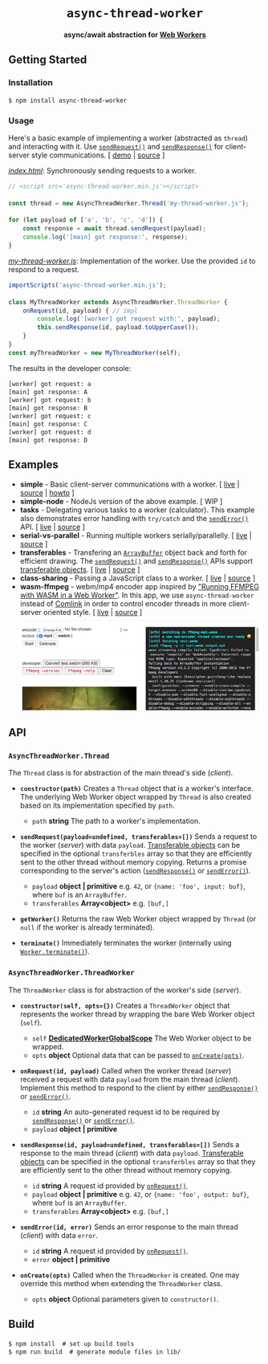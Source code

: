 <div align="center">
  <h1><code>async-thread-worker</code></h1>
  <p>
    <strong>async/await abstraction for <a href="https://developer.mozilla.org/en-US/docs/Web/API/Worker">Web Workers</a></strong>
  </p>
</div>

## Getting Started

### Installation

```
$ npm install async-thread-worker
```

### <a name="usage"></a>Usage

Here's a basic example of implementing a worker (abstracted as `thread`) and interacting with it.
Use [`sendRequest()`](#sendRequest) and [`sendResponse()`](#sendResponse) for client-server style communications.
[ [demo](https://w3reality.github.io/async-thread-worker/examples/simple/index.html) | [source](https://github.com/w3reality/async-thread-worker/tree/master/examples/simple) ]

[*index.html*](https://github.com/w3reality/async-thread-worker/blob/master/examples/simple/index.html): Synchronously sending requests to a worker.
```js
// <script src='async-thread-worker.min.js'></script>

const thread = new AsyncThreadWorker.Thread('my-thread-worker.js');

for (let payload of ['a', 'b', 'c', 'd']) {
    const response = await thread.sendRequest(payload);
    console.log('[main] got response:', response);
}
```

[*my-thread-worker.js*](https://github.com/w3reality/async-thread-worker/blob/master/examples/simple/my-thread-worker.js): Implementation of the worker.  Use the provided `id` to respond to a request.
```js
importScripts('async-thread-worker.min.js');

class MyThreadWorker extends AsyncThreadWorker.ThreadWorker {
    onRequest(id, payload) { // impl
        console.log('[worker] got request with:', payload);
        this.sendResponse(id, payload.toUpperCase());
    }
}
const myThreadWorker = new MyThreadWorker(self);
```

The results in the developer console:
```
[worker] got request: a
[main] got response: A
[worker] got request: b
[main] got response: B
[worker] got request: c
[main] got response: C
[worker] got request: d
[main] got response: D
```

## Examples

- **simple** - Basic client-server communications with a worker. [ [live](https://w3reality.github.io/async-thread-worker/examples/simple/index.html) | [source](https://github.com/w3reality/async-thread-worker/tree/master/examples/simple) | [howto](#usage) ]
- **simple-node** - NodeJs version of the above example. [ WIP ]
- **tasks** - Delegating various tasks to a worker (calculator).  This example also demonstrates error handling with `try/catch` and the [`sendError()`](#sendError) API. [ [live](https://w3reality.github.io/async-thread-worker/examples/tasks/index.html) | [source](https://github.com/w3reality/async-thread-worker/tree/master/examples/tasks) ]
- **serial-vs-parallel** - Running multiple workers serially/parallelly. [ [live](https://w3reality.github.io/async-thread-worker/examples/serial-vs-parallel/index.html) | [source](https://github.com/w3reality/async-thread-worker/tree/master/examples/serial-vs-parallel) ]
- **transferables** - Transfering an [`ArrayBuffer`](https://developer.mozilla.org/en-US/docs/Web/JavaScript/Reference/Global_Objects/ArrayBuffer) object back and forth for efficient drawing.  The [`sendRequest()`](#sendRequest) and [`sendResponse()`](#sendResponse) APIs support [transferable objects](https://developers.google.com/web/updates/2011/12/Transferable-Objects-Lightning-Fast). [ [live](https://w3reality.github.io/async-thread-worker/examples/transferables/index.html) | [source](https://github.com/w3reality/async-thread-worker/tree/master/examples/transferables) ]
- **class-sharing** - Passing a JavaScript class to a worker. [ [live](https://w3reality.github.io/async-thread-worker/examples/class-sharing/index.html) | [source](https://github.com/w3reality/async-thread-worker/tree/master/examples/class-sharing) ]
- **wasm-ffmpeg** - webm/mp4 encoder app inspired by ["Running FFMPEG with WASM in a Web Worker"](https://paul.kinlan.me/running-ffmpeg-with-wasm-in-a-web-worker/).  In this app, we use `async-thread-worker` instead of [Comlink](https://github.com/GoogleChromeLabs/comlink) in order to control encoder threads in more client-server oriented style. [ [live](https://w3reality.github.io/async-thread-worker/examples/wasm-ffmpeg/index.html) | [source](https://github.com/w3reality/async-thread-worker/tree/master/examples/wasm-ffmpeg) ]
[![wasm-ffmpeg screenshot](./examples/wasm-ffmpeg/encoder-trim.png)](https://w3reality.github.io/async-thread-worker/examples/wasm-ffmpeg/index.html)

## API

### `AsyncThreadWorker.Thread`
The `Thread` class is for abstraction of the main thread's side (*client*).

- **`constructor(path)`**
Creates a `Thread` object that is a worker's interface.  The underlying Web Worker object wrapped by `Thread` is also created based on its implementation specified by `path`.
    - `path` **string** The path to a worker's implementation.

- <a name="sendRequest"></a>**`sendRequest(payload=undefined, transferables=[])`**
Sends a request to the worker (*server*) with data `payload`.  [Transferable objects](https://developer.mozilla.org/en-US/docs/Web/API/Transferable) can be specified in the optional `transferbles` array so that they are efficiently sent to the other thread without memory copying.
Returns a promise corresponding to the server's action ([`sendResponse()`](#sendResponse) or [`sendError()`](#sendError)).
    - `payload` **object | primitive** e.g. `42`, or `{name: 'foo', input: buf}`, where `buf` is an `ArrayBuffer`.
    - `transferables` **Array\<object\>** e.g. `[buf,]`

- **`getWorker()`**
Returns the raw Web Worker object wrapped by `Thread` (or `null` if the worker is already terminated).

- **`terminate()`**
Immediately terminates the worker (internally using [`Worker.terminate()`](https://developer.mozilla.org/en-US/docs/Web/API/Worker/terminate)).

### `AsyncThreadWorker.ThreadWorker`
The `ThreadWorker` class is for abstraction of the worker's side (*server*).

- **`constructor(self, opts={})`**
Creates a `ThreadWorker` object that represents the worker thread by wrapping
 the bare Web Worker object (`self`).
    - `self` [**DedicatedWorkerGlobalScope**](https://developer.mozilla.org/en-US/docs/Web/API/DedicatedWorkerGlobalScope) The Web Worker object to be wrapped.
    - `opts` **object** Optional data that can be passed to [`onCreate(opts)`](#onCreate).

- <a name="onRequest"></a>**`onRequest(id, payload)`**
Called when the worker thread (*server*) received a request with data `payload` from the main thread (*client*).  Implement this method to respond to the client by either [`sendResponse()`](#sendResponse) or [`sendError()`](#sendError).
    - `id` **string** An auto-generated request id to be required by [`sendResponse()`](#sendResponse) or [`sendError()`](#sendError).
    - `payload` **object | primitive**

- <a name="sendResponse"></a>**`sendResponse(id, payload=undefined, transferables=[])`**
Sends a response to the main thread (*client*) with data `payload`.  [Transferable objects](https://developer.mozilla.org/en-US/docs/Web/API/Transferable) can be specified in the optional `transferbles` array so that they are efficiently sent to the other thread without memory copying.
    - `id` **string** A request id provided by [`onRequest()`](#onRequest).
    - `payload` **object | primitive** e.g. `42`, or `{name: 'foo', output: buf}`, where `buf` is an `ArrayBuffer`.
    - `transferables` **Array\<object\>** e.g. `[buf,]`

- <a name="sendError"></a>**`sendError(id, error)`**
Sends an error response to the main thread (*client*) with data `error`.
    - `id` **string** A request id provided by [`onRequest()`](#onRequest).
    - `error` **object | primitive**

- <a name="onCreate"></a>**`onCreate(opts)`**
Called when the `ThreadWorker` is created.  One may override this method when extending the `ThreadWorker` class.
    - `opts` **object** Optional parameters given to `constructor()`.

## Build

```
$ npm install  # set up build tools
$ npm run build  # generate module files in lib/
```
